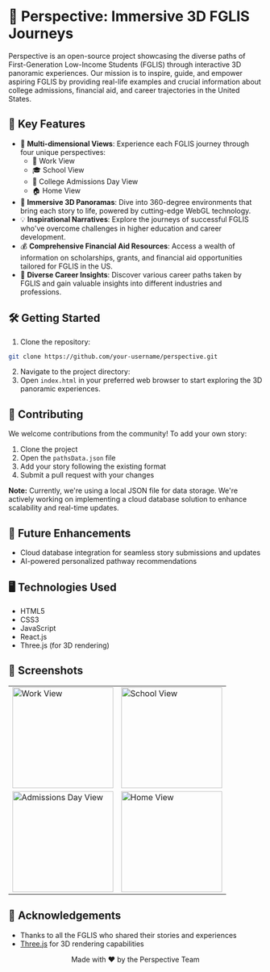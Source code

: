 # 🌟 Perspective: Immersive 3D FGLIS Journeys

Perspective is an open-source project showcasing the diverse paths of First-Generation Low-Income Students (FGLIS) through interactive 3D panoramic experiences. Our mission is to inspire, guide, and empower aspiring FGLIS by providing real-life examples and crucial information about college admissions, financial aid, and career trajectories in the United States.


## 🚀 Key Features

- 🔄 **Multi-dimensional Views**: Experience each FGLIS journey through four unique perspectives:
  - 💼 Work View
  - 🎓 School View
  - 📅 College Admissions Day View
  - 🏠 Home View
- 🌈 **Immersive 3D Panoramas**: Dive into 360-degree environments that bring each story to life, powered by cutting-edge WebGL technology.
- 💡 **Inspirational Narratives**: Explore the journeys of successful FGLIS who've overcome challenges in higher education and career development.
- 💰 **Comprehensive Financial Aid Resources**: Access a wealth of information on scholarships, grants, and financial aid opportunities tailored for FGLIS in the US.
- 🚀 **Diverse Career Insights**: Discover various career paths taken by FGLIS and gain valuable insights into different industries and professions.

## 🛠️ Getting Started

1. Clone the repository:
```bash
git clone https://github.com/your-username/perspective.git
```
2. Navigate to the project directory:
3. Open `index.html` in your preferred web browser to start exploring the 3D panoramic experiences.

## 🤝 Contributing

We welcome contributions from the community! To add your own story:

1. Clone the project
2. Open the `pathsData.json` file
3. Add your story following the existing format
4. Submit a pull request with your changes

**Note:** Currently, we're using a local JSON file for data storage. We're actively working on implementing a cloud database solution to enhance scalability and real-time updates.

## 🔮 Future Enhancements

- Cloud database integration for seamless story submissions and updates
- AI-powered personalized pathway recommendations

## 🖥️ Technologies Used

- HTML5
- CSS3
- JavaScript
- React.js
- Three.js (for 3D rendering)
  
## 📸 Screenshots

<table>
<tr>
 <td><img src="https://placeholder-image-url.com/screenshot1.jpg" alt="Work View" width="200"/></td>
 <td><img src="https://placeholder-image-url.com/screenshot2.jpg" alt="School View" width="200"/></td>
</tr>
<tr>
 <td><img src="https://placeholder-image-url.com/screenshot3.jpg" alt="Admissions Day View" width="200"/></td>
 <td><img src="https://placeholder-image-url.com/screenshot4.jpg" alt="Home View" width="200"/></td>
</tr>
</table>

## 🙏 Acknowledgements

- Thanks to all the FGLIS who shared their stories and experiences
- [Three.js](https://threejs.org/) for 3D rendering capabilities


<p align="center">
Made with ❤️ by the Perspective Team
</p>
